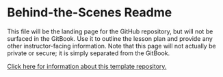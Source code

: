 # Behind-the-Scenes Readme
This file will be the landing page for the GitHub repository, but will not be surfaced in the GitBook. Use it to outline the lesson plan and provide any other instructor-facing information. Note that this page will not actually be private or secure; it is simply separated from the GitBook.

[Click here for information about this template repository.](BOOKTEMPLATEREADME.md)